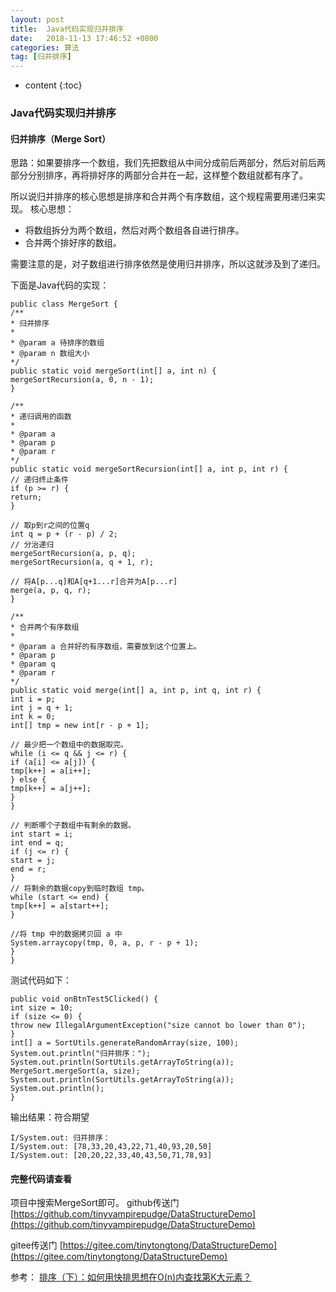 ```yaml
---
layout: post
title:  Java代码实现归并排序
date:   2018-11-13 17:46:52 +0800
categories: 算法
tag: [归并排序]
---
```


* content
{:toc}



### Java代码实现归并排序

#### 归并排序（Merge Sort）
思路：如果要排序一个数组，我们先把数组从中间分成前后两部分，然后对前后两部分分别排序，再将排好序的两部分合并在一起，这样整个数组就都有序了。

所以说归并排序的核心思想是排序和合并两个有序数组，这个规程需要用递归来实现。
核心思想：
* 将数组拆分为两个数组，然后对两个数组各自进行排序。
* 合并两个排好序的数组。

需要注意的是，对子数组进行排序依然是使用归并排序，所以这就涉及到了递归。

下面是Java代码的实现：
```
public class MergeSort {
/**
* 归并排序
*
* @param a 待排序的数组
* @param n 数组大小
*/
public static void mergeSort(int[] a, int n) {
mergeSortRecursion(a, 0, n - 1);
}

/**
* 递归调用的函数
*
* @param a
* @param p
* @param r
*/
public static void mergeSortRecursion(int[] a, int p, int r) {
// 递归终止条件
if (p >= r) {
return;
}

// 取p到r之间的位置q
int q = p + (r - p) / 2;
// 分治递归
mergeSortRecursion(a, p, q);
mergeSortRecursion(a, q + 1, r);

// 将A[p...q]和A[q+1...r]合并为A[p...r]
merge(a, p, q, r);
}

/**
* 合并两个有序数组
*
* @param a 合并好的有序数组，需要放到这个位置上。
* @param p
* @param q
* @param r
*/
public static void merge(int[] a, int p, int q, int r) {
int i = p;
int j = q + 1;
int k = 0;
int[] tmp = new int[r - p + 1];

// 最少把一个数组中的数据取完。
while (i <= q && j <= r) {
if (a[i] <= a[j]) {
tmp[k++] = a[i++];
} else {
tmp[k++] = a[j++];
}
}

// 判断哪个子数组中有剩余的数据。
int start = i;
int end = q;
if (j <= r) {
start = j;
end = r;
}
// 将剩余的数据copy到临时数组 tmp。
while (start <= end) {
tmp[k++] = a[start++];
}

//将 tmp 中的数据拷贝回 a 中
System.arraycopy(tmp, 0, a, p, r - p + 1);
}
}
```

测试代码如下：
```
public void onBtnTest5Clicked() {
int size = 10;
if (size <= 0) {
throw new IllegalArgumentException("size cannot bo lower than 0");
}
int[] a = SortUtils.generateRandomArray(size, 100);
System.out.println("归并排序：");
System.out.println(SortUtils.getArrayToString(a));
MergeSort.mergeSort(a, size);
System.out.println(SortUtils.getArrayToString(a));
System.out.println();
}
```

输出结果：符合期望
```
I/System.out: 归并排序：
I/System.out: [78,33,20,43,22,71,40,93,20,50]
I/System.out: [20,20,22,33,40,43,50,71,78,93]
```

#### 完整代码请查看
项目中搜索MergeSort即可。
github传送门 [https://github.com/tinyvampirepudge/DataStructureDemo](https://github.com/tinyvampirepudge/DataStructureDemo)

gitee传送门 [https://gitee.com/tinytongtong/DataStructureDemo](https://gitee.com/tinytongtong/DataStructureDemo)

参考：
[排序（下）：如何用快排思想在O(n)内查找第K大元素？](https://time.geekbang.org/column/article/41913)

